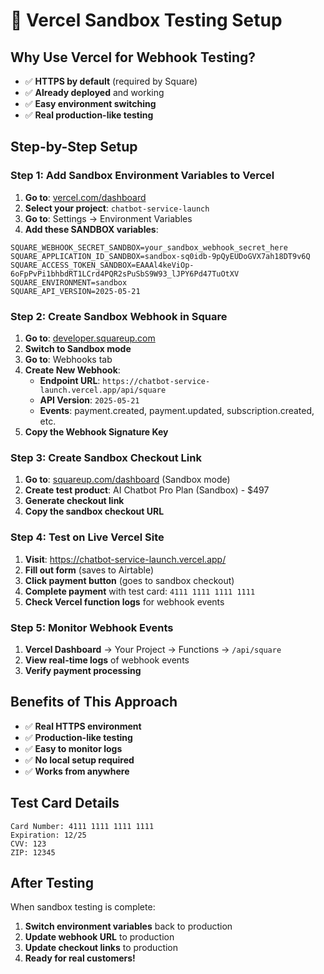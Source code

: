 # 🚀 Vercel Sandbox Testing Setup

## Why Use Vercel for Webhook Testing?

- ✅ **HTTPS by default** (required by Square)
- ✅ **Already deployed** and working
- ✅ **Easy environment switching**
- ✅ **Real production-like testing**

## Step-by-Step Setup

### **Step 1: Add Sandbox Environment Variables to Vercel**

1. **Go to**: [vercel.com/dashboard](https://vercel.com/dashboard)
2. **Select your project**: `chatbot-service-launch`
3. **Go to**: Settings → Environment Variables
4. **Add these SANDBOX variables**:

```env
SQUARE_WEBHOOK_SECRET_SANDBOX=your_sandbox_webhook_secret_here
SQUARE_APPLICATION_ID_SANDBOX=sandbox-sq0idb-9pQyEUDoGVX7ah18DT9v6Q
SQUARE_ACCESS_TOKEN_SANDBOX=EAAAl4keViOp-6oFpPvPi1bhbdRT1LCrd4PQR2sPuSbS9W93_lJPY6Pd47TuOtXV
SQUARE_ENVIRONMENT=sandbox
SQUARE_API_VERSION=2025-05-21
```

### **Step 2: Create Sandbox Webhook in Square**

1. **Go to**: [developer.squareup.com](https://developer.squareup.com)
2. **Switch to Sandbox mode**
3. **Go to**: Webhooks tab
4. **Create New Webhook**:
   - **Endpoint URL**: `https://chatbot-service-launch.vercel.app/api/square`
   - **API Version**: `2025-05-21`
   - **Events**: payment.created, payment.updated, subscription.created, etc.
5. **Copy the Webhook Signature Key**

### **Step 3: Create Sandbox Checkout Link**

1. **Go to**: [squareup.com/dashboard](https://squareup.com/dashboard) (Sandbox mode)
2. **Create test product**: AI Chatbot Pro Plan (Sandbox) - $497
3. **Generate checkout link**
4. **Copy the sandbox checkout URL**

### **Step 4: Test on Live Vercel Site**

1. **Visit**: https://chatbot-service-launch.vercel.app/
2. **Fill out form** (saves to Airtable)
3. **Click payment button** (goes to sandbox checkout)
4. **Complete payment** with test card: `4111 1111 1111 1111`
5. **Check Vercel function logs** for webhook events

### **Step 5: Monitor Webhook Events**

1. **Vercel Dashboard** → Your Project → Functions → `/api/square`
2. **View real-time logs** of webhook events
3. **Verify payment processing**

## Benefits of This Approach

- ✅ **Real HTTPS environment**
- ✅ **Production-like testing**
- ✅ **Easy to monitor logs**
- ✅ **No local setup required**
- ✅ **Works from anywhere**

## Test Card Details

```
Card Number: 4111 1111 1111 1111
Expiration: 12/25
CVV: 123
ZIP: 12345
```

## After Testing

When sandbox testing is complete:
1. **Switch environment variables** back to production
2. **Update webhook URL** to production
3. **Update checkout links** to production
4. **Ready for real customers!**
